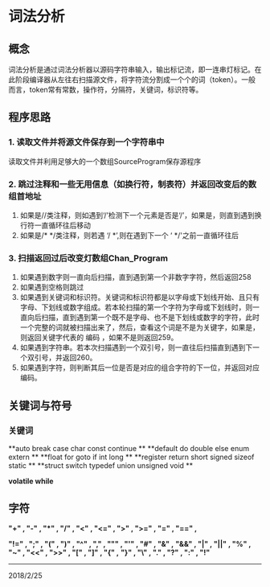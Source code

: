 # 词法分析

## 概念

词法分析是通过词法分析器以源码字符串输入，输出标记流，即一连串灯标记。在此阶段编译器从左往右扫描源文件，将字符流分割成一个个的词（token）。一般而言，token常有常数，操作符，分隔符，关键词，标识符等。



## 程序思路

### 1. 读取文件并将源文件保存到一个字符串中

读取文件并利用足够大的一个数组SourceProgram保存源程序

### 2. 跳过注释和一些无用信息（如换行符，制表符）并返回改变后的数组首地址

1. 如果是//类注释，则如遇到‘/’检测下一个元素是否是‘/’，如果是，则直到遇到换行符一直循环往后移动
2. 如果是/* */类注释，则若遇 ‘/ *’,则在遇到下一个 ‘ */'之前一直循环往后

### 3. 扫描返回过后改变灯数组Chan_Program

1. 如果遇到数字则一直向后扫描，直到遇到第一个非数字字符，然后返回258
2. 如果遇到空格则跳过
3. 如果遇到关键词和标识符。关键词和标识符都是以字母或下划线开始、且只有字母、下划线或数字组成。若本轮扫描的第一个字符为字母或下划线时，则一直向后扫描，直到遇到第一个既不是字母、也不是下划线或数字的字符，此时一个完整的词就被扫描出来了，然后，查看这个词是不是为关键字，如果是，则返回关键字代表的 编码 ，如果不是则返回259。
4. 如果遇到字符串。若本次扫描遇到一个双引号，则一直往后扫描直到遇到下一个双引号，并返回260。
5. 如果遇到字符，则判断其后一位是否是对应的组合字符的下一位，并返回对应编码。

## 关键词与符号

### 关键词

**auto       break    case     char        const      continue  **
**default    do       double   else        enum       extern    **
**float      for      goto     if          int        long      **
**register   return   short    signed      sizeof     static  **
**struct     switch   typedef  union       unsigned   void  **

**volatile    while**

## 字符

**"+" , "-" , "*" , "/" , "<" , "<=" , ">" , ">=" , "=" , "==" ,**

**"!=" , ";" , "(" , ")" , "^" , "," , "\"" , "\'" , "#" , "&" ,**
**"&&" , "|" , "||" , "%" , "~" , "<<" , ">>" , "[" , "]" , "{" ,**
**"}" , "\\" , "." , "\?" , ":" , "!"**



-------------------------------------------

2018/2/25
